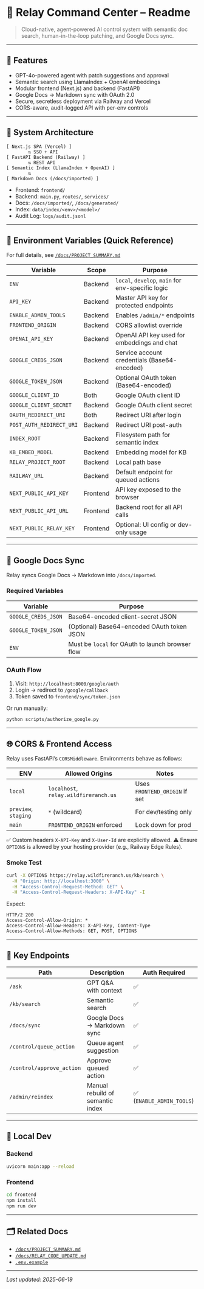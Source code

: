 # 🤠 Relay Command Center – Readme

> Cloud-native, agent-powered AI control system with semantic doc search, human-in-the-loop patching, and Google Docs sync.

---

## 🚀 Features

* GPT-4o-powered agent with patch suggestions and approval
* Semantic search using LlamaIndex + OpenAI embeddings
* Modular frontend (Next.js) and backend (FastAPI)
* Google Docs → Markdown sync with OAuth 2.0
* Secure, secretless deployment via Railway and Vercel
* CORS-aware, audit-logged API with per-env controls

---

## 👭 System Architecture

```
[ Next.js SPA (Vercel) ]
        ⇅ SSO + API
[ FastAPI Backend (Railway) ]
        ⇅ REST API
[ Semantic Index (LlamaIndex + OpenAI) ]
        ⇅
[ Markdown Docs (/docs/imported) ]
```

* Frontend: `frontend/`
* Backend: `main.py`, `routes/`, `services/`
* Docs: `/docs/imported/`, `/docs/generated/`
* Index: `data/index/<env>/<model>/`
* Audit Log: `logs/audit.jsonl`

---

## 🔐 Environment Variables (Quick Reference)

For full details, see [`/docs/PROJECT_SUMMARY.md`](./docs/PROJECT_SUMMARY.md)

| Variable                 | Scope    | Purpose                                                    |
| ------------------------ | -------- | ---------------------------------------------------------- |
| `ENV`                    | Backend  | `local`, `develop`, `main` for env-specific logic          |
| `API_KEY`                | Backend  | Master API key for protected endpoints                     |
| `ENABLE_ADMIN_TOOLS`     | Backend  | Enables `/admin/*` endpoints                               |
| `FRONTEND_ORIGIN`        | Backend  | CORS allowlist override                                    |
| `OPENAI_API_KEY`         | Backend  | OpenAI API key used for embeddings and chat |
| `GOOGLE_CREDS_JSON`      | Backend  | Service account credentials (Base64-encoded)               |
| `GOOGLE_TOKEN_JSON`      | Backend  | Optional OAuth token (Base64-encoded)                      |
| `GOOGLE_CLIENT_ID`       | Both     | Google OAuth client ID                                     |
| `GOOGLE_CLIENT_SECRET`   | Backend  | Google OAuth client secret                                 |
| `OAUTH_REDIRECT_URI`     | Both     | Redirect URI after login                                   |
| `POST_AUTH_REDIRECT_URI` | Backend  | Redirect URI post-auth                                     |
| `INDEX_ROOT`             | Backend  | Filesystem path for semantic index                         |
| `KB_EMBED_MODEL`         | Backend  | Embedding model for KB                                     |
| `RELAY_PROJECT_ROOT`     | Backend  | Local path base                                            |
| `RAILWAY_URL`           | Backend  | Default endpoint for queued actions |
| `NEXT_PUBLIC_API_KEY`    | Frontend | API key exposed to the browser                             |
| `NEXT_PUBLIC_API_URL`    | Frontend | Backend root for all API calls                             |
| `NEXT_PUBLIC_RELAY_KEY`  | Frontend | Optional: UI config or dev-only usage                      |

---

## 🧪 Google Docs Sync

Relay syncs Google Docs → Markdown into `/docs/imported`.

### Required Variables

| Variable            | Purpose                                          |
| ------------------- | ------------------------------------------------ |
| `GOOGLE_CREDS_JSON` | Base64-encoded client-secret JSON                |
| `GOOGLE_TOKEN_JSON` | (Optional) Base64-encoded OAuth token JSON       |
| `ENV`               | Must be `local` for OAuth to launch browser flow |

### OAuth Flow

1. Visit: `http://localhost:8000/google/auth`
2. Login → redirect to `/google/callback`
3. Token saved to `frontend/sync/token.json`

Or run manually:

```bash
python scripts/authorize_google.py
```

---

## 🌐 CORS & Frontend Access

Relay uses FastAPI’s `CORSMiddleware`. Environments behave as follows:

| ENV                  | Allowed Origins                       | Notes                         |
| -------------------- | ------------------------------------- | ----------------------------- |
| `local`              | `localhost`, `relay.wildfireranch.us` | Uses `FRONTEND_ORIGIN` if set |
| `preview`, `staging` | `*` (wildcard)                        | For dev/testing only          |
| `main`               | `FRONTEND_ORIGIN` enforced            | Lock down for prod            |

✅ Custom headers `X-API-Key` and `X-User-Id` are explicitly allowed.
⚠️ Ensure `OPTIONS` is allowed by your hosting provider (e.g., Railway Edge Rules).

### Smoke Test

```bash
curl -X OPTIONS https://relay.wildfireranch.us/kb/search \
  -H "Origin: http://localhost:3000" \
  -H "Access-Control-Request-Method: GET" \
  -H "Access-Control-Request-Headers: X-API-Key" -I
```

Expect:

```
HTTP/2 200
Access-Control-Allow-Origin: *
Access-Control-Allow-Headers: X-API-Key, Content-Type
Access-Control-Allow-Methods: GET, POST, OPTIONS
```

---

## 🔎 Key Endpoints

| Path                      | Description                      | Auth Required            |
| ------------------------- | -------------------------------- | ------------------------ |
| `/ask`                    | GPT Q\&A with context            | ✅                        |
| `/kb/search`              | Semantic search                  | ✅                        |
| `/docs/sync`              | Google Docs → Markdown sync      | ✅                        |
| `/control/queue_action`   | Queue agent suggestion           | ✅                        |
| `/control/approve_action` | Approve queued action            | ✅                        |
| `/admin/reindex`          | Manual rebuild of semantic index | ✅ (`ENABLE_ADMIN_TOOLS`) |

---

## 🧰 Local Dev

### Backend

```bash
uvicorn main:app --reload
```

### Frontend

```bash
cd frontend
npm install
npm run dev
```

---

## 🗂 Related Docs

* [`/docs/PROJECT_SUMMARY.md`](./docs/PROJECT_SUMMARY.md)
* [`/docs/RELAY_CODE_UPDATE.md`](./docs/RELAY_CODE_UPDATE.md)
* [`.env.example`](./.env.example)

---

*Last updated: 2025-06-19*
